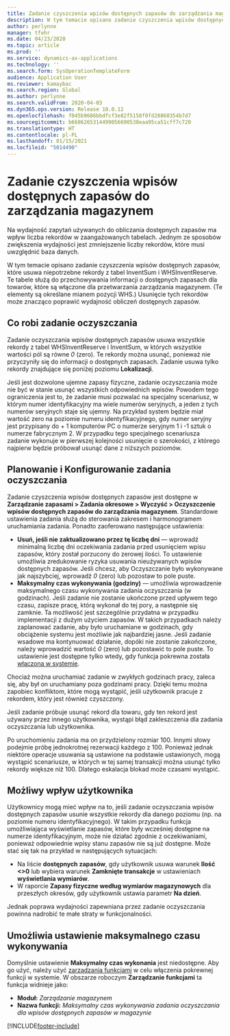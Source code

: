 ```yaml
---
title: Zadanie czyszczenia wpisów dostępnych zapasów do zarządzania magazynem
description: W tym temacie opisano zadanie czyszczenia wpisów dostępnych zapasów, które ułatwia poprawę wydajności systemu przez identyfikowanie i usuwanie powiązanych z nimi rekordów.
author: perlynne
manager: tfehr
ms.date: 04/23/2020
ms.topic: article
ms.prod: ''
ms.service: dynamics-ax-applications
ms.technology: ''
ms.search.form: SysOperationTemplateForm
audience: Application User
ms.reviewer: kamaybac
ms.search.region: Global
ms.author: perlynne
ms.search.validFrom: 2020-04-03
ms.dyn365.ops.version: Release 10.0.12
ms.openlocfilehash: f045b9686bbdfcf3e82f5158f0fd28860354b7d7
ms.sourcegitcommit: b6686265314499056690538eaa95ca51cff7c720
ms.translationtype: HT
ms.contentlocale: pl-PL
ms.lasthandoff: 01/15/2021
ms.locfileid: "5014490"
---
```

# <a name="warehouse-management-on-hand-entries-cleanup-job"></a>Zadanie czyszczenia wpisów dostępnych zapasów do zarządzania magazynem

Na wydajność zapytań używanych do obliczania dostępnych zapasów ma wpływ liczba rekordów w zaangażowanych tabelach. Jednym ze sposobów zwiększenia wydajności jest zmniejszenie liczby rekordów, które musi uwzględnić baza danych.

W tym temacie opisano zadanie czyszczenia wpisów dostępnych zapasów, które usuwa niepotrzebne rekordy z tabel InventSum i WHSInventReserve. Te tabele służą do przechowywania informacji o dostępnych zapasach dla towarów, które są włączone dla przetwarzania zarządzania magazynem. (Te elementy są określane mianem pozycji WHS.) Usunięcie tych rekordów może znacząco poprawić wydajność obliczeń dostępnych zapasów.

## <a name="what-the-cleanup-job-does"></a>Co robi zadanie oczyszczania

Zadanie oczyszczania wpisów dostępnych zapasów usuwa wszystkie rekordy z tabel WHSInventReserve i InventSum, w których wszystkie wartości pól są równe *0* (zero). Te rekordy można usunąć, ponieważ nie przyczyniły się do informacji o dostępnych zapasach. Zadanie usuwa tylko rekordy znajdujące się poniżej poziomu **Lokalizacji**.

Jeśli jest dozwolone ujemne zapasy fizyczne, zadanie oczyszczania może nie być w stanie usunąć wszystkich odpowiednich wpisów. Powodem tego ograniczenia jest to, że zadanie musi pozwalać na specjalny scenariusz, w którym numer identyfikacyjny ma wiele numerów seryjnych, a jeden z tych numerów seryjnych staje się ujemny. Na przykład system będzie miał wartość zero na poziomie numeru identyfikacyjnego, gdy numer seryjny jest przypisany do + 1 komputerów PC o numerze seryjnym 1 i -1 sztuk o numerze fabrycznym 2. W przypadku tego specjalnego scenariusza zadanie wykonuje w pierwszej kolejności usunięcie o szerokości, z którego najpierw będzie próbował usunąć dane z niższych poziomów.

## <a name="schedule-and-configure-the-cleanup-job"></a>Planowanie i Konfigurowanie zadania oczyszczania

Zadanie czyszczenia wpisów dostępnych zapasów jest dostępne w **Zarządzanie zapasami \> Zadania okresowe \> Wyczyść \> Oczyszczenie wpisów dostępnych zapasów do zarządzania magazynem**. Standardowe ustawienia zadania służą do sterowania zakresem i harmonogramem uruchamiania zadania. Ponadto zaoferowano następujące ustawienia:

- **Usuń, jeśli nie zaktualizowano przez tę liczbę dni** — wprowadź minimalną liczbę dni oczekiwania zadania przed usunięciem wpisu zapasów, który został porzucony do zerowej ilości. To ustawienie umożliwia zredukowanie ryzyka usuwania nieużywanych wpisów dostępnych zapasów. Jeśli chcesz, aby Oczyszczanie było wykonywane jak najszybciej, wprowadź *0* (zero) lub pozostaw to pole puste.
- **Maksymalny czas wykonywania (godziny)** — umożliwia wprowadzenie maksymalnego czasu wykonywania zadania oczyszczania (w godzinach). Jeśli zadanie nie zostanie ukończone przed upływem tego czasu, zapisze pracę, którą wykonał do tej pory, a następnie się zamknie. Ta możliwość jest szczególnie przydatna w przypadku implementacji z dużym użyciem zapasów. W takich przypadkach należy zaplanować zadanie, aby było uruchamiane w godzinach, gdy obciążenie systemu jest możliwie jak najbardziej jasne. Jeśli zadanie wsadowe ma kontynuować działanie, dopóki nie zostanie zakończone, należy wprowadzić wartość *0* (zero) lub pozostawić to pole puste. To ustawienie jest dostępne tylko wtedy, gdy funkcja pokrewna została [włączona w systemie](#max-execution-time).

Chociaż można uruchamiać zadanie w zwykłych godzinach pracy, zaleca się, aby był on uruchamiany poza godzinami pracy. Dzięki temu można zapobiec konfliktom, które mogą wystąpić, jeśli użytkownik pracuje z rekordem, który jest również czyszczony.

Jeśli zadanie próbuje usunąć rekord dla towaru, gdy ten rekord jest używany przez innego użytkownika, wystąpi błąd zakleszczenia dla zadania oczyszczania lub użytkownika.

Po uruchomieniu zadania ma on przydzielony rozmiar 100. Innymi słowy podejmie próbę jednokrotnej rezerwacji każdego z 100. Ponieważ jednak niektóre operacje usuwania są ustawione na podstawie ustawionych, mogą wystąpić scenariusze, w których w tej samej transakcji można usunąć tylko rekordy większe niż 100. Dlatego eskalacja blokad może czasami wystąpić.

## <a name="possible-user-impact"></a>Możliwy wpływ użytkownika

Użytkownicy mogą mieć wpływ na to, jeśli zadanie oczyszczania wpisów dostępnych zapasów usunie wszystkie rekordy dla danego poziomu (np. na poziomie numeru identyfikacyjnego). W takim przypadku funkcja umożliwiająca wyświetlanie zapasów, które były wcześniej dostępne na numerze identyfikacyjnym, może nie działać zgodnie z oczekiwaniami, ponieważ odpowiednie wpisy stanu zapasów nie są już dostępne. Może stać się tak na przykład w następujących sytuacjach:

- Na liście **dostępnych zapasów**, gdy użytkownik usuwa warunek **Ilość \<\>0** lub wybiera warunek **Zamknięte transakcje** w ustawieniach **wyświetlania wymiarów**.
- W raporcie **Zapasy fizyczne według wymiarów magazynowych** dla przeszłych okresów, gdy użytkownik ustawia parametr **Na dzień**.

Jednak poprawa wydajności zapewniana przez zadanie oczyszczania powinna nadrobić te małe straty w funkcjonalności.

## <a name="make-the-maximum-execution-time-setting-available"></a><a name="max-execution-time"></a>Umożliwia ustawienie maksymalnego czasu wykonywania

Domyślnie ustawienie **Maksymalny czas wykonania** jest niedostępne. Aby go użyć, należy użyć [zarządzania funkcjami](../../fin-ops-core/fin-ops/get-started/feature-management/feature-management-overview.md) w celu włączenia pokrewnej funkcji w systemie. W obszarze roboczym **Zarządzanie funkcjami** ta funkcja widnieje jako:

- **Moduł:** *Zarządzanie magazynem*
- **Nazwa funkcji:** *Maksymalny czas wykonywania zadania oczyszczania dla wpisów dostępnych zapasów w magazynie*


[!INCLUDE[footer-include](../../includes/footer-banner.md)]
